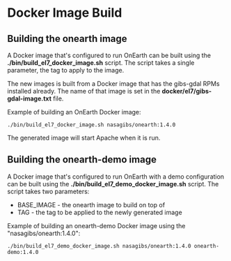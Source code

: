 # Docker Image Build

## Building the onearth image

A Docker image that's configured to run OnEarth can be built using the **./bin/build_el7_docker_image.sh** script.  The script takes a single parameter, the tag to apply to the image.

The new images is built from a Docker image that has the gibs-gdal RPMs installed already. The name of that image is set in the **docker/el7/gibs-gdal-image.txt** file.

Example of building an OnEarth Docker image:

`./bin/build_el7_docker_image.sh nasagibs/onearth:1.4.0`

The generated image will start Apache when it is run.

## Building the onearth-demo image

A Docker image that's configured to run OnEarth with a demo configuration can be
built using the **./bin/build_el7_demo_docker_image.sh** script.  The script
takes two parameters:

* BASE_IMAGE - the onearth image to build on top of
* TAG - the tag to be applied to the newly generated image

Example of building an onearth-demo Docker image using the
"nasagibs/onearth:1.4.0":

`./bin/build_el7_demo_docker_image.sh nasagibs/onearth:1.4.0 onearth-demo:1.4.0`
